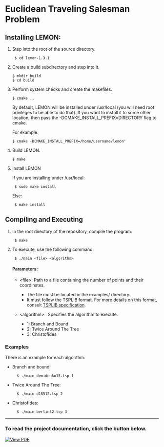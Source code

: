 # Euclidean Traveling Salesman Problem

## Installing LEMON:

1. Step into the root of the source directory.

        $ cd lemon-1.3.1

 2. Create a build subdirectory and step into it.

        $ mkdir build
        $ cd build

 3. Perform system checks and create the makefiles.

        $ cmake ..

    By default, LEMON will be installed under /usr/local (you will need root
    privileges to be able to do that). If you want to install it to
    some other location, then pass the
    -DCMAKE_INSTALL_PREFIX=DIRECTORY flag to cmake.
    
    For example:

        $ cmake -DCMAKE_INSTALL_PREFIX=/home/username/lemon'

 5. Build LEMON.

        $ make

6. Install LEMON

    If you are installing under /usr/local:

        $ sudo make install

    Else:

        $ make install

## Compiling and Executing
1. In the root directory of the repository, compile the program:
   
        $ make
   
2. To execute, use the following command:

        $ ./main <file> <algorithm>

   #### Parameters:

   - <file\>: Path to a file containing the number of points and their coordinates.

       - The file must be located in the examples/ directory.
       - It must follow the TSPLIB format. For more details on this format, consult [TSPLIB specification](http://comopt.ifi.uni-heidelberg.de/software/TSPLIB95/tsp95.pdf).

   - <algorithm\> : Specifies the algorithm to execute.
  
       - 1: Branch and Bound
       - 2: Twice Around The Tree
       - 3: Christofides

### Examples

There is an example for each algorithm:

- Branch and bound:

        $ ./main demidenko15.tsp 1

- Twice Around The Tree:

        $ ./main d18512.tsp 2
  
- Christofides:

        $ ./main berlin52.tsp 3

---

### To read the project documentation, click the button below.

[![View PDF](https://img.shields.io/badge/View-PDF-red)](euclidean_tsp.pdf)
